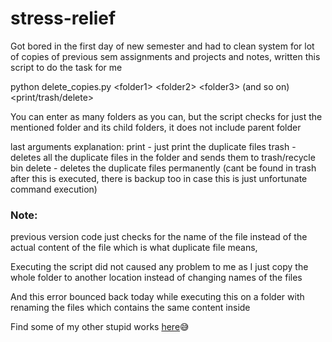 # stress-relief
Got bored in the first day of new semester and had to clean system for lot of copies of previous sem assignments and projects and notes, written this script to do the task for me


python delete_copies.py \<folder1> \<folder2> \<folder3> (and so on) \<print/trash/delete>

You can enter as many folders as you can, but the script checks for just the mentioned folder and its child folders, it does not include parent folder

last arguments explanation:
  print - just print the duplicate files
  trash - deletes all the duplicate files in the folder and sends them to trash/recycle bin
  delete - deletes the duplicate files permanently (cant be found in trash after this is executed, there is backup too in case this is just unfortunate command execution)


### Note:
previous version code just checks for the name of the file instead of the actual content of the file which is what duplicate file means, 

Executing the script did not caused any problem to me as I just copy the whole folder to another location instead of changing names of the files

And this error bounced back today while executing this on a folder with renaming the files which contains the same content inside 


Find some of my other stupid works [here](https://github.com/DUMMY-the-BOT)😅
